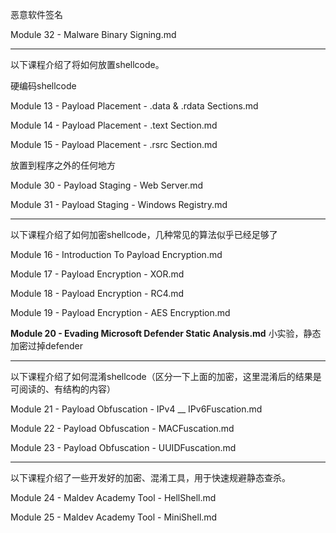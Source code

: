 恶意软件签名

Module 32 - Malware Binary Signing.md

---

以下课程介绍了将如何放置shellcode。

硬编码shellcode

Module 13 - Payload Placement - .data & .rdata Sections.md

Module 14 - Payload Placement - .text Section.md

Module 15 - Payload Placement - .rsrc Section.md

放置到程序之外的任何地方

Module 30 - Payload Staging - Web Server.md

Module 31 - Payload Staging - Windows Registry.md

---

以下课程介绍了如何加密shellcode，几种常见的算法似乎已经足够了

Module 16 - Introduction To Payload Encryption.md

Module 17 - Payload Encryption - XOR.md

Module 18 - Payload Encryption - RC4.md

Module 19 - Payload Encryption - AES Encryption.md

**Module 20 - Evading Microsoft Defender Static Analysis.md** 小实验，静态加密过掉defender

---

以下课程介绍了如何混淆shellcode（区分一下上面的加密，这里混淆后的结果是可阅读的、有结构的内容）

Module 21 - Payload Obfuscation - IPv4 __ IPv6Fuscation.md

Module 22 - Payload Obfuscation - MACFuscation.md

Module 23 - Payload Obfuscation - UUIDFuscation.md

---

以下课程介绍了一些开发好的加密、混淆工具，用于快速规避静态查杀。

Module 24 - Maldev Academy Tool - HellShell.md

Module 25 - Maldev Academy Tool - MiniShell.md

